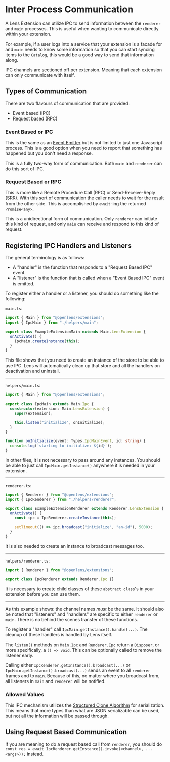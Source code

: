 # Inter Process Communication

A Lens Extension can utilize IPC to send information between the `renderer` and `main` processes.
This is useful when wanting to communicate directly within your extension.

For example, if a user logs into a service that your extension is a facade for and `main` needs to know some information so that you can start syncing items to the `Catalog`, this would be a good way to send that information along.

IPC channels are sectioned off per extension.
Meaning that each extension can only communicate with itself.

## Types of Communication

There are two flavours of communication that are provided:

- Event based (IPC)
- Request based (RPC)

### Event Based or IPC

This is the same as an [Event Emitter](https://nodejs.org/api/events.html#events_class_eventemitter) but is not limited to just one Javascript process.
This is a good option when you need to report that something has happened but you don't need a response.

This is a fully two-way form of communication.
Both `main` and `renderer` can do this sort of IPC.

### Request Based or RPC

This is more like a Remote Procedure Call (RPC) or Send-Receive-Reply (SRR).
With this sort of communication the caller needs to wait for the result from the other side.
This is accomplished by `await`-ing the returned `Promise<any>`.

This is a unidirectional form of communication.
Only `renderer` can initiate this kind of request, and only `main` can receive and respond to this kind of request.

## Registering IPC Handlers and Listeners

The general terminology is as follows:

- A "handler" is the function that responds to a "Request Based IPC" event.
- A "listener" is the function that is called when a "Event Based IPC" event is emitted.

To register either a handler or a listener, you should do something like the following:

`main.ts`:
```typescript
import { Main } from "@openlens/extensions";
import { IpcMain } from "./helpers/main";

export class ExampleExtensionMain extends Main.LensExtension {
  onActivate() {
    IpcMain.createInstance(this);
  }
}
```

This file shows that you need to create an instance of the store to be able to use IPC.
Lens will automatically clean up that store and all the handlers on deactivation and uninstall.

---

`helpers/main.ts`:
```typescript
import { Main } from "@openlens/extensions";

export class IpcMain extends Main.Ipc {
  constructor(extension: Main.LensExtension) {
    super(extension);

    this.listen("initialize", onInitialize);
  }
}

function onInitialize(event: Types.IpcMainEvent, id: string) {
  console.log(`starting to initialize: ${id}`);
}
```

In other files, it is not necessary to pass around any instances.
You should be able to just call `IpcMain.getInstance()` anywhere it is needed in your extension.

---

`renderer.ts`:
```typescript
import { Renderer } from "@openlens/extensions";
import { IpcRenderer } from "./helpers/renderer";

export class ExampleExtensionRenderer extends Renderer.LensExtension {
  onActivate() {
    const ipc = IpcRenderer.createInstance(this);

    setTimeout(() => ipc.broadcast("initialize", "an-id"), 5000);
  }
}
```

It is also needed to create an instance to broadcast messages too.

---

`helpers/renderer.ts`:
```typescript
import { Renderer } from "@openlens/extensions";

export class IpcRenderer extends Renderer.Ipc {}
```

It is necessary to create child classes of these `abstract class`'s in your extension before you can use them.

---

As this example shows: the channel names *must* be the same.
It should also be noted that "listeners" and "handlers" are specific to either `renderer` or `main`.
There is no behind the scenes transfer of these functions.

To register a "handler" call `IpcMain.getInstance().handle(...)`.
The cleanup of these handlers is handled by Lens itself.

The `listen()` methods on `Main.Ipc` and `Renderer.Ipc` return a `Disposer`, or more specifically, a `() => void`.
This can be optionally called to remove the listener early.

Calling either `IpcRenderer.getInstance().broadcast(...)` or `IpcMain.getInstance().broadcast(...)` sends an event to all `renderer` frames and to `main`.
Because of this, no matter where you broadcast from, all listeners in `main` and `renderer` will be notified.

### Allowed Values

This IPC mechanism utilizes the [Structured Clone Algorithm](developer.mozilla.org/en-US/docs/Web/API/Web_Workers_API/Structured_clone_algorithm) for serialization.
This means that more types than what are JSON serializable can be used, but not all the information will be passed through.

## Using Request Based Communication

If you are meaning to do a request based call from `renderer`, you should do `const res = await IpcRenderer.getInstance().invoke(<channel>, ...<args>));` instead.
